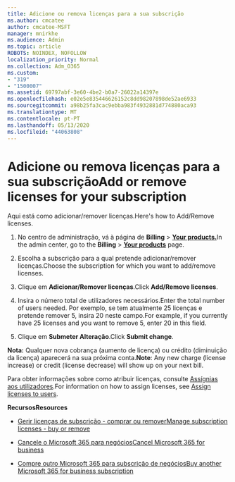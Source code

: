 ```yaml
---
title: Adicione ou remova licenças para a sua subscrição
ms.author: cmcatee
author: cmcatee-MSFT
manager: mnirkhe
ms.audience: Admin
ms.topic: article
ROBOTS: NOINDEX, NOFOLLOW
localization_priority: Normal
ms.collection: Adm_O365
ms.custom:
- "319"
- "1500007"
ms.assetid: 69797abf-3e60-4be2-b0a7-26022a14397e
ms.openlocfilehash: e02e5e835446626152c8dd98207898de52ae6933
ms.sourcegitcommit: a98b25fa3cac9ebba983f4932881d774880aca93
ms.translationtype: MT
ms.contentlocale: pt-PT
ms.lasthandoff: 05/13/2020
ms.locfileid: "44063808"
---
```

# <a name="add-or-remove-licenses-for-your-subscription"></a><span data-ttu-id="44e10-102">Adicione ou remova licenças para a sua subscrição</span><span class="sxs-lookup"><span data-stu-id="44e10-102">Add or remove licenses for your subscription</span></span>

<span data-ttu-id="44e10-103">Aqui está como adicionar/remover licenças.</span><span class="sxs-lookup"><span data-stu-id="44e10-103">Here's how to Add/Remove licenses.</span></span>
  
1. <span data-ttu-id="44e10-104">No centro de administração, vá à página de **Billing** \> **[Your products.](https://go.microsoft.com/fwlink/p/?linkid=842054)**</span><span class="sxs-lookup"><span data-stu-id="44e10-104">In the admin center, go to the **Billing** \> **[Your products](https://go.microsoft.com/fwlink/p/?linkid=842054)** page.</span></span>

2. <span data-ttu-id="44e10-105">Escolha a subscrição para a qual pretende adicionar/remover licenças.</span><span class="sxs-lookup"><span data-stu-id="44e10-105">Choose the subscription for which you want to add/remove licenses.</span></span>

3. <span data-ttu-id="44e10-106">Clique em **Adicionar/Remover licenças**.</span><span class="sxs-lookup"><span data-stu-id="44e10-106">Click **Add/Remove licenses**.</span></span>

4. <span data-ttu-id="44e10-107">Insira o número total de utilizadores necessários.</span><span class="sxs-lookup"><span data-stu-id="44e10-107">Enter the total number of users needed.</span></span> <span data-ttu-id="44e10-108">Por exemplo, se tem atualmente 25 licenças e pretende remover 5, insira 20 neste campo.</span><span class="sxs-lookup"><span data-stu-id="44e10-108">For example, if you currently have 25 licenses and you want to remove 5, enter 20 in this field.</span></span>

5. <span data-ttu-id="44e10-109">Clique em **Submeter Alteração**.</span><span class="sxs-lookup"><span data-stu-id="44e10-109">Click **Submit change**.</span></span>

<span data-ttu-id="44e10-110">**Nota:** Qualquer nova cobrança (aumento de licença) ou crédito (diminuição da licença) aparecerá na sua próxima conta.</span><span class="sxs-lookup"><span data-stu-id="44e10-110">**Note**: Any new charge (license increase) or credit (license decrease) will show up on your next bill.</span></span>

<span data-ttu-id="44e10-111">Para obter informações sobre como atribuir licenças, consulte [Assígnias aos utilizadores](https://docs.microsoft.com/microsoft-365/admin/manage/assign-licenses-to-users).</span><span class="sxs-lookup"><span data-stu-id="44e10-111">For information on how to assign licenses, see [Assign licenses to users](https://docs.microsoft.com/microsoft-365/admin/manage/assign-licenses-to-users).</span></span>

<span data-ttu-id="44e10-112">**Recursos**</span><span class="sxs-lookup"><span data-stu-id="44e10-112">**Resources**</span></span>
  
- [<span data-ttu-id="44e10-113">Gerir licenças de subscrição - comprar ou remover</span><span class="sxs-lookup"><span data-stu-id="44e10-113">Manage subscription licenses - buy or remove</span></span>](https://docs.microsoft.com/microsoft-365/commerce/licenses/buy-licenses)

- [<span data-ttu-id="44e10-114">Cancele o Microsoft 365 para negócios</span><span class="sxs-lookup"><span data-stu-id="44e10-114">Cancel Microsoft 365 for business</span></span>](https://support.office.com/article/Cancel-Office-365-for-business-b1bc0bef-4608-4601-813a-cdd9f746709a)

- [<span data-ttu-id="44e10-115">Compre outro Microsoft 365 para subscrição de negócios</span><span class="sxs-lookup"><span data-stu-id="44e10-115">Buy another Microsoft 365 for business subscription</span></span>](https://support.office.com/article/Buy-another-Office-365-for-business-subscription-fab3b86c-3359-4042-8692-5d4dc7550b7c)
